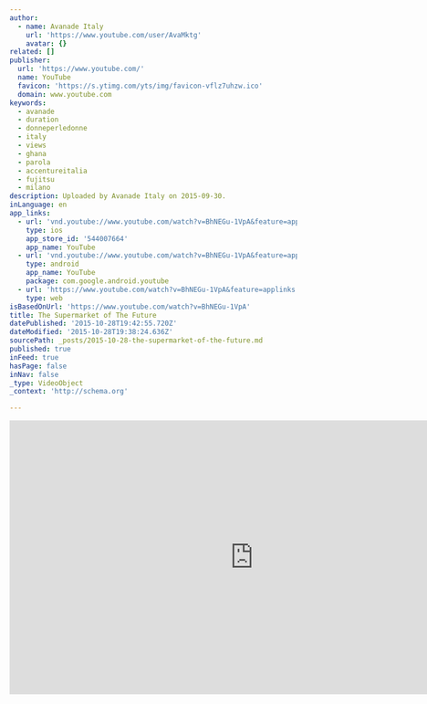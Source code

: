 ```yaml
---
author:
  - name: Avanade Italy
    url: 'https://www.youtube.com/user/AvaMktg'
    avatar: {}
related: []
publisher:
  url: 'https://www.youtube.com/'
  name: YouTube
  favicon: 'https://s.ytimg.com/yts/img/favicon-vflz7uhzw.ico'
  domain: www.youtube.com
keywords:
  - avanade
  - duration
  - donneperledonne
  - italy
  - views
  - ghana
  - parola
  - accentureitalia
  - fujitsu
  - milano
description: Uploaded by Avanade Italy on 2015-09-30.
inLanguage: en
app_links:
  - url: 'vnd.youtube://www.youtube.com/watch?v=BhNEGu-1VpA&feature=applinks'
    type: ios
    app_store_id: '544007664'
    app_name: YouTube
  - url: 'vnd.youtube://www.youtube.com/watch?v=BhNEGu-1VpA&feature=applinks'
    type: android
    app_name: YouTube
    package: com.google.android.youtube
  - url: 'https://www.youtube.com/watch?v=BhNEGu-1VpA&feature=applinks'
    type: web
isBasedOnUrl: 'https://www.youtube.com/watch?v=BhNEGu-1VpA'
title: The Supermarket of The Future
datePublished: '2015-10-28T19:42:55.720Z'
dateModified: '2015-10-28T19:38:24.636Z'
sourcePath: _posts/2015-10-28-the-supermarket-of-the-future.md
published: true
inFeed: true
hasPage: false
inNav: false
_type: VideoObject
_context: 'http://schema.org'

---
```

<iframe src="https://cdn.embedly.com/widgets/media.html?src=https%3A%2F%2Fwww.youtube.com%2Fembed%2FBhNEGu-1VpA%3Ffeature%3Doembed&amp;url=https%3A%2F%2Fwww.youtube.com%2Fwatch%3Fv%3DBhNEGu-1VpA&amp;image=https%3A%2F%2Fi.ytimg.com%2Fvi%2FBhNEGu-1VpA%2Fhqdefault.jpg&amp;key=b7d04c9b404c499eba89ee7072e1c4f7&amp;type=text%2Fhtml&amp;schema=youtube" width="854" height="480" scrolling="no" frameborder="0" allowfullscreen="allowfullscreen" style=""></iframe>